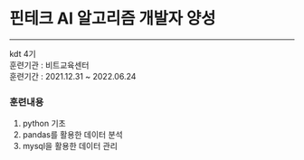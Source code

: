 # 핀테크 AI 알고리즘 개발자 양성
---
kdt 4기  
훈련기관 : 비트교육센터  
훈련기간 : 2021.12.31 ~ 2022.06.24  
  

### 훈련내용
1. python 기초
2. pandas를 활용한 데이터 분석
3. mysql을 활용한 데이터 관리


